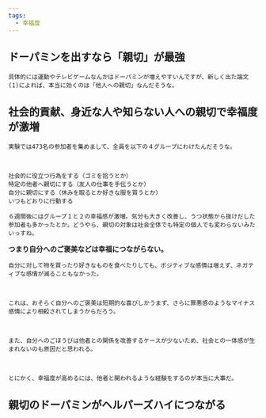 ```yaml
---
tags:
  - 幸福度
---
```

## ドーパミンを出すなら「親切」が最強
```
具体的には運動やテレビゲームなんかはドーパミンが増えやすいんですが、新しく出た論文(1)によれば、本当に効くのは「他人への親切」なんだそうな。
```

## 社会的貢献、身近な人や知らない人への親切で幸福度が激増
```
実験では473名の参加者を集めまして、全員を以下の４グループにわけたんだそうな。

 

社会的に役立つ行為をする（ゴミを拾うとか）
特定の他者へ親切にする（友人の仕事を手伝うとか）
自分に親切にする（休みを取るとか好きな服を買うとか）
いつもどおりに行動する

６週間後にはグループ１と２の幸福感が激増。気分も大きく改善し、うつ状態から抜けだした参加者も多かったとか。どうやら、親切の対象は社会全体でも特定の個人でも変わらないみたいっすね。
```

**つまり自分へのご褒美などは幸福につながらない。**

```
自分に対して物を買ったり好きなものを食べたりしても、ポジティブな感情は増えず、ネガティブな感情が減ることもなかった。

 

これは、おそらく自分へのご褒美は短期的な喜びしかうまず、さらに罪悪感のようなマイナス感情により相殺されてしまうからだろう。

 

また、自分へのごほうびは他者との関係を改善するケースが少ないため、社会との一体感が生まれないのも原因だと思われる。

 

とにかく、幸福度が高めるには、他者と関われるような経験をするのが本当に大事だ。
```
## 親切のドーパミンがヘルパーズハイにつながる



